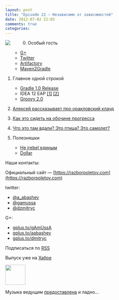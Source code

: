 ```yaml
---
layout: post
title: "Episode 22 — Независимо от зависимостей"
date: 2012-07-02 22:03
comments: true
categories: 
---
```


<a href="http://3.bp.blogspot.com/-M7SItkPMgpc/T_SzTbbjLKI/AAAAAAAAIi8/rLVXgMftdvQ/s1600/razbor_22_1.png" imageanchor="1" style="clear: left; float: left; margin-bottom: 1em; margin-right: 2em; padding-right: 2em"><img border="0" src="http://3.bp.blogspot.com/-M7SItkPMgpc/T_SzTbbjLKI/AAAAAAAAIi8/rLVXgMftdvQ/s1600/razbor_22_1.png"/></a>

<!-- topics goes here-->
0. Особый гость
	- [G+](https://plus.google.com/104301617063075159178/posts)
	- [Twitter](https://twitter.com/#!/jbaruch)
	- [Artifactory](http://www.jfrog.com/features.php)
	- [Maven2Gradle](https://github.com/jbaruch/maven2gradle)
1. Главное одной строкой
	- [Gradle 1.0 Release][gradle]
	- IDEA 12 EAP [\[1\]][idea_1] [\[2\]][idea_2]
	- [Groovy 2.0][groovy]

2. [Алексей рассказывает про оракловский клауд][oracle_cloud]

3. [Как это сидеть на обочине прогресса][java_web]
4. [Что это там вдали? Это птица? Это самолет?][gwt]
5. Полезняшки
	- [Не jrebel единым][javelion]
	- [Dollar][dollar]

Наши контакты:

Официальный сайт — [https://razborpoletov.com](https://razborpoletov.com)

twitter: 

 * [@a_abashev](https://twitter.com/#!/a_abashev) 
 * [@gamussa](https://twitter.com/#!/gamussa)
 * [@dzmitryc](https://twitter.com/#!/dzmitryc)

G+:

 * [gplus.to/gAmUssA](http://gplus.to/gAmUssA) 
 * [gplus.to/aabashev](http://gplus.to/aabashev) 
 * [gplus.to/dmitryc](http://gplus.to/dmitryc)

<!-- player goes here-->
<audio preload="none">
  <source src="http://traffic.libsyn.com/razborpoletov/razbor_22.mp3" type="audio/mp3" />
  Your browser does not support the audio tag.
</audio>

Подписаться по [RSS](http://feeds.feedburner.com/razbor-podcast)
<!-- habralink goes here-->
Выпуск уже на [Хабре](http://habrahabr.ru/post/147161/)
<!-- episode file link goes here-->
<a href="http://traffic.libsyn.com/razborpoletov/razbor_22.mp3" imageanchor="1" style="clear: left; margin-bottom: 1em; margin-left: auto; margin-right: 2em;"><img border="0" height="64" src="https://razborpoletov.com/images/mp3.png" width="64" /></a>

Музыка ведущим [предоставлена](http://www.audiobank.fm/single-music/27/111/More-And-Less/) и ладно...

[oracle_cloud]: https://cloud.oracle.com/mycloud/f?p=service:architecture:0
[java_web]: http://programmers.stackexchange.com/questions/102090/why-isnt-java-used-for-modern-web-application-development
[gwt]: http://tbroyer.posterous.com/how-does-gwts-super-dev-mode-work
[javelion]: http://jaxenter.com/java-class-reloader-javeleon-hits-2-0-release-43149.html
[dollar]: https://bitbucket.org/dfa/dollar/wiki/Home
[groovy]: http://www.infoq.com/articles/new-groovy-20
[idea_1]: http://blogs.jetbrains.com/idea/2012/06/brand-new-compiler-mode-in-intellij-idea-12-leda/
[idea_2]: http://blogs.jetbrains.com/idea/2012/06/android-ui-designer-coming-in-intellij-idea-12/
[gradle]: http://forums.gradle.org/gradle/topics/gradle_1_0_released
